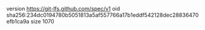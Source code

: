 version https://git-lfs.github.com/spec/v1
oid sha256:234dc0194780b5051813a5af557766a17b1eddf542128dec28836470efb1ca9a
size 1070
